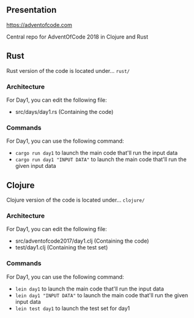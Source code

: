 

## Presentation

https://adventofcode.com

Central repo for AdventOfCode 2018 in Clojure and Rust

## Rust

Rust version of the code is located under... `rust/`

### Architecture

For Day1, you can edit the following file:
 - src/days/day1.rs (Containing the code)

### Commands

For Day1, you can use the following command:
 - `cargo run day1` to launch the main code that'll run the input data
 - `cargo run day1 "INPUT DATA"` to launch the main code that'll run the given input data

## Clojure

Clojure version of the code is located under... `clojure/`

### Architecture

For Day1, you can edit the following file:
 - src/adventofcode2017/day1.clj (Containing the code)
 - test/day1.clj (Containing the test set)

### Commands

For Day1, you can use the following command:
 - `lein day1` to launch the main code that'll run the input data
 - `lein day1 "INPUT DATA"` to launch the main code that'll run the given input data
 - `lein test day1` to launch the test set for day1
